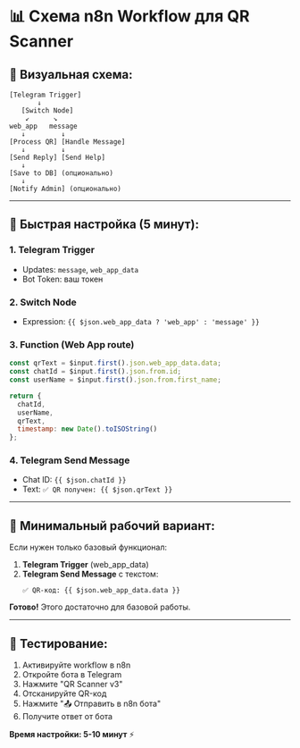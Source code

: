 # 📊 Схема n8n Workflow для QR Scanner

## 🔄 **Визуальная схема:**

```
[Telegram Trigger] 
       ↓
   [Switch Node]
    ↙      ↘
web_app   message
   ↓         ↓
[Process QR] [Handle Message]
   ↓         ↓
[Send Reply] [Send Help]
   ↓
[Save to DB] (опционально)
   ↓
[Notify Admin] (опционально)
```

---

## 🎯 **Быстрая настройка (5 минут):**

### 1. Telegram Trigger
- Updates: `message`, `web_app_data`
- Bot Token: ваш токен

### 2. Switch Node
- Expression: `{{ $json.web_app_data ? 'web_app' : 'message' }}`

### 3. Function (Web App route)
```javascript
const qrText = $input.first().json.web_app_data.data;
const chatId = $input.first().json.from.id;
const userName = $input.first().json.from.first_name;

return {
  chatId,
  userName,
  qrText,
  timestamp: new Date().toISOString()
};
```

### 4. Telegram Send Message
- Chat ID: `{{ $json.chatId }}`
- Text: `✅ QR получен: {{ $json.qrText }}`

---

## 🔧 **Минимальный рабочий вариант:**

Если нужен только базовый функционал:

1. **Telegram Trigger** (web_app_data)
2. **Telegram Send Message** с текстом: 
   ```
   ✅ QR-код: {{ $json.web_app_data.data }}
   ```

**Готово!** Этого достаточно для базовой работы.

---

## 📱 **Тестирование:**

1. Активируйте workflow в n8n
2. Откройте бота в Telegram
3. Нажмите "QR Scanner v3"
4. Отсканируйте QR-код
5. Нажмите "📤 Отправить в n8n бота"
6. Получите ответ от бота

**Время настройки: 5-10 минут** ⚡
